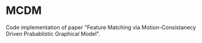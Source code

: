 # MCDM

Code implementation of paper "Feature Matching via Motion-Consistanecy Driven Prabablistic Graphical Model".
